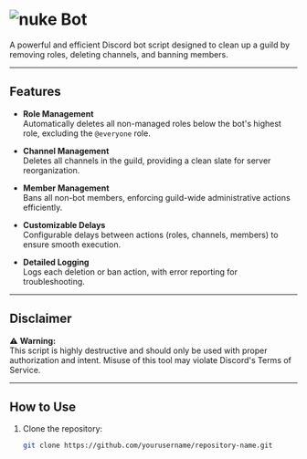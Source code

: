 # ![nuke Bot](https://i.ibb.co/Jmn5VRR/static.png)

A powerful and efficient Discord bot script designed to clean up a guild by removing roles, deleting channels, and banning members.

---

## Features

- **Role Management**  
  Automatically deletes all non-managed roles below the bot's highest role, excluding the `@everyone` role.

- **Channel Management**  
  Deletes all channels in the guild, providing a clean slate for server reorganization.

- **Member Management**  
  Bans all non-bot members, enforcing guild-wide administrative actions efficiently.

- **Customizable Delays**  
  Configurable delays between actions (roles, channels, members) to ensure smooth execution.

- **Detailed Logging**  
  Logs each deletion or ban action, with error reporting for troubleshooting.

---

## Disclaimer

⚠️ **Warning:**  
This script is highly destructive and should only be used with proper authorization and intent. Misuse of this tool may violate Discord's Terms of Service.

---

## How to Use

1. Clone the repository:
   ```bash
   git clone https://github.com/yourusername/repository-name.git
